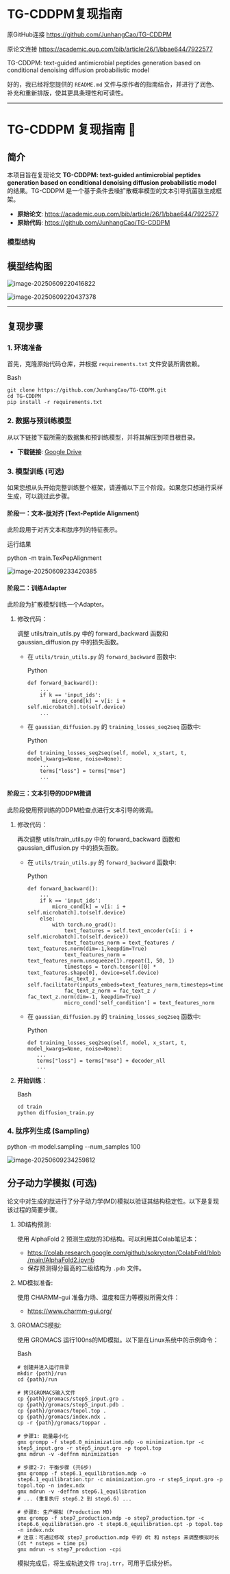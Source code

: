 # TG-CDDPM复现指南



原GitHub连接 https://github.com/JunhangCao/TG-CDDPM

原论文连接 https://academic.oup.com/bib/article/26/1/bbae644/7922577

TG-CDDPM: text-guided antimicrobial peptides generation based on conditional denoising diffusion probabilistic model

好的，我已经将您提供的 `README.md` 文件与原作者的指南结合，并进行了润色、补充和重新排版，使其更具条理性和可读性。

------

# TG-CDDPM 复现指南 🧬

## 简介

本项目旨在复现论文 **TG-CDDPM: text-guided antimicrobial peptides generation based on conditional denoising diffusion probabilistic model** 的结果。TG-CDDPM 是一个基于条件去噪扩散概率模型的文本引导抗菌肽生成框架。

- **原始论文**: https://academic.oup.com/bib/article/26/1/bbae644/7922577
- **原始代码**: https://github.com/JunhangCao/TG-CDDPM

### 模型结构

## 模型结构图

![image-20250609220416822](./assets/image-20250609220416822.png)

![image-20250609220437378](./assets/image-20250609220437378.png)



------

## 复现步骤

### 1. 环境准备

首先，克隆原始代码仓库，并根据 `requirements.txt` 文件安装所需依赖。

Bash

```
git clone https://github.com/JunhangCao/TG-CDDPM.git
cd TG-CDDPM
pip install -r requirements.txt
```

### 2. 数据与预训练模型

从以下链接下载所需的数据集和预训练模型，并将其解压到项目根目录。

- **下载链接**: [Google Drive](https://drive.google.com/drive/folders/1aN3cScePnxq368pL6ymeKFj8EFenPBj0?usp=drive_link)

### 3. 模型训练 (可选)

如果您想从头开始完整训练整个框架，请遵循以下三个阶段。如果您只想进行采样生成，可以跳过此步骤。

#### **阶段一：文本-肽对齐 (Text-Peptide Alignment)**

此阶段用于对齐文本和肽序列的特征表示。

运行结果

python -m train.TexPepAlignment

![image-20250609233420385](./assets/image-20250609233420385.png)





#### **阶段二：训练Adapter**

此阶段为扩散模型训练一个Adapter。

1. 修改代码：

   调整 utils/train_utils.py 中的 forward_backward 函数和 gaussian_diffusion.py 中的损失函数。

   - 在 `utils/train_utils.py` 的 `forward_backward` 函数中:

     Python

     ```
     def forward_backward():  
         ...  
         if k == 'input_ids':  
             micro_cond[k] = v[i: i + self.microbatch].to(self.device)
         ...
     ```

   - 在 `gaussian_diffusion.py` 的 `training_losses_seq2seq` 函数中:

     Python

     ```
     def training_losses_seq2seq(self, model, x_start, t, model_kwargs=None, noise=None):  
         ...  
         terms["loss"] = terms["mse"]  
         ...
     ```

   

#### **阶段三：文本引导的DDPM微调**

此阶段使用预训练的DDPM检查点进行文本引导的微调。

1. 修改代码：

   再次调整 utils/train_utils.py 中的 forward_backward 函数和 gaussian_diffusion.py 中的损失函数。

   - 在 `utils/train_utils.py` 的 `forward_backward` 函数中:

     Python

     ```
     def forward_backward():  
         ...  
         if k == 'input_ids':  
             micro_cond[k] = v[i: i + self.microbatch].to(self.device)
         else:  
             with torch.no_grad():  
                 text_features = self.text_encoder(v[i: i + self.microbatch].to(self.device)) 
                 text_features_norm = text_features / text_features.norm(dim=-1,keepdim=True) 
                 text_features_norm = text_features_norm.unsqueeze(1).repeat(1, 50, 1)  
                 timesteps = torch.tensor([0] * text_features.shape[0], device=self.device)  
                 fac_text_z = self.facilitator(inputs_embeds=text_features_norm,timesteps=timesteps)  
                 fac_text_z_norm = fac_text_z / fac_text_z.norm(dim=-1, keepdim=True)  
                 micro_cond['self_condition'] = text_features_norm
     ```

   - 在 `gaussian_diffusion.py` 的 `training_losses_seq2seq` 函数中:

     Python

     ```
     def training_losses_seq2seq(self, model, x_start, t, model_kwargs=None, noise=None):  
        ...
        terms["loss"] = terms["mse"] + decoder_nll
        ...
     ```

2. **开始训练**：

   Bash

   ```
   cd train
   python diffusion_train.py
   ```



### 4. 肽序列生成 (Sampling)

python -m model.sampling --num_samples 100



![image-20250609234259812](./assets/image-20250609234259812.png)

## 分子动力学模拟 (可选)

论文中对生成的肽进行了分子动力学(MD)模拟以验证其结构稳定性。以下是复现该过程的简要步骤。

1. 3D结构预测:

   使用 AlphaFold 2 预测生成肽的3D结构。可以利用其Colab笔记本：

   - https://colab.research.google.com/github/sokrypton/ColabFold/blob/main/AlphaFold2.ipynb
   - 保存预测得分最高的二级结构为 `.pdb` 文件。

2. MD模拟准备:

   使用 CHARMM-gui 准备力场、温度和压力等模拟所需文件：

   - https://www.charmm-gui.org/

3. GROMACS模拟:

   使用 GROMACS 运行100ns的MD模拟。以下是在Linux系统中的示例命令：

   Bash

   ```
   # 创建并进入运行目录
   mkdir {path}/run
   cd {path}/run
   
   # 拷贝GROMACS输入文件
   cp {path}/gromacs/step5_input.gro .       
   cp {path}/gromacs/step5_input.pdb .        
   cp {path}/gromacs/topol.top .        
   cp {path}/gromacs/index.ndx .           
   cp -r {path}/gromacs/toppar .
   
   # 步骤1: 能量最小化
   gmx grompp -f step6.0_minimization.mdp -o minimization.tpr -c step5_input.gro -r step5_input.gro -p topol.top
   gmx mdrun -v -deffnm minimization
   
   # 步骤2-7: 平衡步骤 (共6步)
   gmx grompp -f step6.1_equilibration.mdp -o step6.1_equilibration.tpr -c minimization.gro -r step5_input.gro -p topol.top -n index.ndx
   gmx mdrun -v -deffnm step6.1_equilibration
   # ... (重复执行 step6.2 到 step6.6) ...
   
   # 步骤8: 生产模拟 (Production MD)
   gmx grompp -f step7_production.mdp -o step7_production.tpr -c step6.6_equilibration.gro -t step6.6_equilibration.cpt -p topol.top -n index.ndx
   # 注意：可通过修改 step7_production.mdp 中的 dt 和 nsteps 来调整模拟时长 (dt * nsteps = time ps)
   gmx mdrun -s step7_production -cpi
   ```

   模拟完成后，将生成轨迹文件 `traj.trr`，可用于后续分析。








